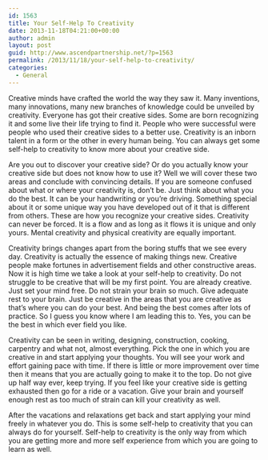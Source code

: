 ```yaml
---
id: 1563
title: Your Self-Help To Creativity
date: 2013-11-18T04:21:00+00:00
author: admin
layout: post
guid: http://www.ascendpartnership.net/?p=1563
permalink: /2013/11/18/your-self-help-to-creativity/
categories:
  - General
---
```

Creative minds have crafted the world the way they saw it. Many inventions, many innovations, many new branches of knowledge could be unveiled by creativity. Everyone has got their creative sides. Some are born recognizing it and some live their life trying to find it. People who were successful were people who used their creative sides to a better use. Creativity is an inborn talent in a form or the other in every human being. You can always get some self-help to creativity to know more about your creative side.

Are you out to discover your creative side? Or do you actually know your creative side but does not know how to use it? Well we will cover these two areas and conclude with convincing details. If you are someone confused about what or where your creativity is, don&#8217;t be. Just think about what you do the best. It can be your handwriting or you&#8217;re driving. Something special about it or some unique way you have developed out of it that is different from others. These are how you recognize your creative sides. Creativity can never be forced. It is a flow and as long as it flows it is unique and only yours. Mental creativity and physical creativity are equally important.

Creativity brings changes apart from the boring stuffs that we see every day. Creativity is actually the essence of making things new. Creative people make fortunes in advertisement fields and other constructive areas. Now it is high time we take a look at your self-help to creativity. Do not struggle to be creative that will be my first point. You are already creative. Just set your mind free. Do not strain your brain so much. Give adequate rest to your brain. Just be creative in the areas that you are creative as that&#8217;s where you can do your best. And being the best comes after lots of practice. So I guess you know where I am leading this to. Yes, you can be the best in which ever field you like.

Creativity can be seen in writing, designing, construction, cooking, carpentry and what not, almost everything. Pick the one in which you are creative in and start applying your thoughts. You will see your work and effort gaining pace with time. If there is little or more improvement over time then it means that you are actually going to make it to the top. Do not give up half way ever, keep trying. If you feel like your creative side is getting exhausted then go for a ride or a vacation. Give your brain and yourself enough rest as too much of strain can kill your creativity as well.

After the vacations and relaxations get back and start applying your mind freely in whatever you do. This is some self-help to creativity that you can always do for yourself. Self-help to creativity is the only way from which you are getting more and more self experience from which you are going to learn as well.